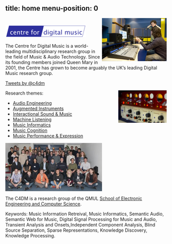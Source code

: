 
title: home
menu-position: 0
---

<div><img src="images/wide_IMG_3972_0250.jpg" style="width: 40%; float: right; margin: 0px; padding: 0px; margin-left: 5px;" /></div>

<h1><img src="images/penlogo.png" alt="Centre for Digital Music" class="c4dmbiglogo" style="width: 50%; max-width: 11em; display: block; float: none; margin: 0px; padding: 0px;" /></h1>


The Centre for Digital Music is a world-leading multidisciplinary research group in the field of Music & Audio Technology. Since its founding members joined Queen Mary in 2001, the Centre has grown to become arguably the UK’s leading Digital Music research group.

<a class="twitter-timeline" href="https://twitter.com/c4dm" data-widget-id="561187870955040769" data-chrome="nofooter" width="300" height="900">Tweets by @c4dm</a><script>!function(d,s,id){var js,fjs=d.getElementsByTagName(s)[0],p=/^http:/.test(d.location)?'http':'https';if(!d.getElementById(id)){js=d.createElement(s);js.id=id;js.src=p+"://platform.twitter.com/widgets.js";fjs.parentNode.insertBefore(js,fjs);}}(document,"script","twitter-wjs");</script>

<img src="images/preamps_IMG_3949_0227.jpg" style="width: 30%; float: right; clear: both;" />






Research themes:

* [Audio Engineering](#)
* [Augmented Instruments](#)
* [Interactional Sound & Music](#)
* [Machine Listening](#)
* [Music Informatics](#)
* [Music Cognition](#)
* [Music Performance & Expression](#)

<img src="images/c4dm_grp_201112_thumb.jpg" style="width:60%; float: none; display: block; margin: 0px; padding: 0px; clear: none;" />



The C4DM is a research group of the QMUL [School of Electronic Engineering and Computer Science](http://www.eecs.qmul.ac.uk/).

Keywords: Music Information Retreival, Music Informatics, Semantic Audio, Semantic Web for Music, Digital Signal Processing for Music and Audio, Transient Analysis and Onsets,Independent Component Analysis, Blind Source Separation, Sparse Representations, Knowledge Discovery, Knowledge Processing.


